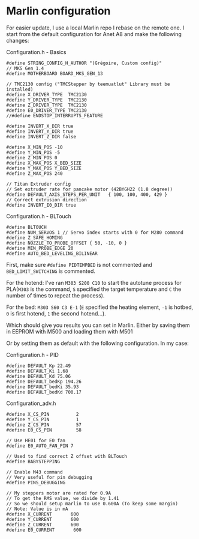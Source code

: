 # Marlin configuration

For easier update, I use a local Marlin repo I rebase on the remote one.
I start from the default configuration for Anet A8 and make the following changes:

Configuration.h - Basics
```
#define STRING_CONFIG_H_AUTHOR "(Grégoire, Custom config)"
// MKS Gen 1.4
#define MOTHERBOARD BOARD_MKS_GEN_13

// TMC2130 config ("TMCStepper by teemuatlut" Library must be installed)
#define X_DRIVER_TYPE  TMC2130
#define Y_DRIVER_TYPE  TMC2130
#define Z_DRIVER_TYPE  TMC2130
#define E0_DRIVER_TYPE TMC2130
//#define ENDSTOP_INTERRUPTS_FEATURE

#define INVERT_X_DIR true
#define INVERT_Y_DIR true
#define INVERT_Z_DIR false

#define X_MIN_POS -10
#define Y_MIN_POS -5
#define Z_MIN_POS 0
#define X_MAX_POS X_BED_SIZE
#define Y_MAX_POS Y_BED_SIZE
#define Z_MAX_POS 240

// Titan Extruder config
// Set extruder rate for pancake motor (42BYGH22 (1.8 degree))
#define DEFAULT_AXIS_STEPS_PER_UNIT   { 100, 100, 400, 429 }
// Correct extrusion direction
#define INVERT_E0_DIR true
```

Configuration.h - BLTouch
```
#define BLTOUCH
#define NUM_SERVOS 1 // Servo index starts with 0 for M280 command
#define Z_SAFE_HOMING
#define NOZZLE_TO_PROBE_OFFSET { 50, -10, 0 }
#define MIN_PROBE_EDGE 20
#define AUTO_BED_LEVELING_BILINEAR

```

First, make sure `#define PIDTEMPBED` is not commented and `BED_LIMIT_SWITCHING` is commented.

For the hotend: I've ran `M303 S200 C10` to start the autotune process for PLA(`M303` is the command, `S` specified the target temperature and `C` the number of times to repeat the process).

For the bed: `M303 S60 C3 E-1` (`E` specified the heating element, `-1` is hotbed, `0` is first hotend, `1` the second hotend...).

Which should give you results you can set in Marlin.
Either by saving them in EEPROM with M500 and loading them with M501

Or by setting them as default with the following configuration. In my case:

Configuration.h - PID
```
#define DEFAULT_Kp 22.49
#define DEFAULT_Ki 1.68
#define DEFAULT_Kd 75.06
#define DEFAULT_bedKp 194.26
#define DEFAULT_bedKi 35.93
#define DEFAULT_bedKd 700.17
```

Configuration_adv.h
```
#define X_CS_PIN          2
#define Y_CS_PIN          1
#define Z_CS_PIN          57
#define E0_CS_PIN         58

// Use HE01 for E0 fan
#define E0_AUTO_FAN_PIN 7

// Used to find correct Z offset with BLTouch
#define BABYSTEPPING

// Enable M43 command
// Very useful for pin debugging
#define PINS_DEBUGGING

// My steppers motor are rated for 0.9A
// To get the RMS value, we divide by 1.41
// So we should setup marlin to use 0.600A (To keep some margin)
// Note: Value is in mA
#define X_CURRENT       600
#define Y_CURRENT       600
#define Z_CURRENT       600
#define E0_CURRENT       600

```
